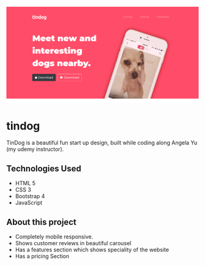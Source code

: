 ![tindog website landing page](https://github.com/irfansk-22/tindog/blob/master/images/home.png)

# tindog
TinDog is a beautiful fun start up design, built while coding along Angela Yu (my udemy instructor).  

## Technologies Used 

- HTML 5
- CSS 3
- Bootstrap 4
- JavaScript

## About this project

- Completely mobile responsive.
- Shows customer reviews in beautiful carousel
- Has a features section which shows speciality of the website 
- Has a pricing Section